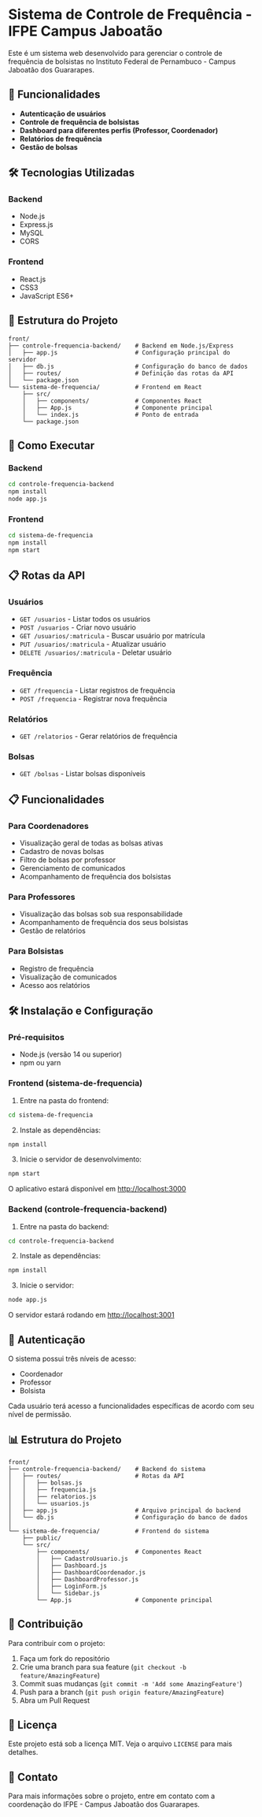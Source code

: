 # Sistema de Controle de Frequência - IFPE Campus Jaboatão

Este é um sistema web desenvolvido para gerenciar o controle de frequência de bolsistas no Instituto Federal de Pernambuco - Campus Jaboatão dos Guararapes.

## 🚀 Funcionalidades

- **Autenticação de usuários**
- **Controle de frequência de bolsistas**
- **Dashboard para diferentes perfis (Professor, Coordenador)**
- **Relatórios de frequência**
- **Gestão de bolsas**

## 🛠️ Tecnologias Utilizadas

### Backend
- Node.js
- Express.js
- MySQL
- CORS

### Frontend
- React.js
- CSS3
- JavaScript ES6+

## 📁 Estrutura do Projeto

```
front/
├── controle-frequencia-backend/    # Backend em Node.js/Express
│   ├── app.js                      # Configuração principal do servidor
│   ├── db.js                       # Configuração do banco de dados
│   ├── routes/                     # Definição das rotas da API
│   └── package.json
└── sistema-de-frequencia/          # Frontend em React
    ├── src/
    │   ├── components/             # Componentes React
    │   ├── App.js                  # Componente principal
    │   └── index.js                # Ponto de entrada
    └── package.json
```

## 🚀 Como Executar

### Backend
```bash
cd controle-frequencia-backend
npm install
node app.js
```

### Frontend
```bash
cd sistema-de-frequencia
npm install
npm start
```

## 📋 Rotas da API

### Usuários
- `GET /usuarios` - Listar todos os usuários
- `POST /usuarios` - Criar novo usuário
- `GET /usuarios/:matricula` - Buscar usuário por matrícula
- `PUT /usuarios/:matricula` - Atualizar usuário
- `DELETE /usuarios/:matricula` - Deletar usuário

### Frequência
- `GET /frequencia` - Listar registros de frequência
- `POST /frequencia` - Registrar nova frequência

### Relatórios
- `GET /relatorios` - Gerar relatórios de frequência

### Bolsas
- `GET /bolsas` - Listar bolsas disponíveis

## 📋 Funcionalidades

### Para Coordenadores
- Visualização geral de todas as bolsas ativas
- Cadastro de novas bolsas
- Filtro de bolsas por professor
- Gerenciamento de comunicados
- Acompanhamento de frequência dos bolsistas

### Para Professores
- Visualização das bolsas sob sua responsabilidade
- Acompanhamento de frequência dos seus bolsistas
- Gestão de relatórios

### Para Bolsistas
- Registro de frequência
- Visualização de comunicados
- Acesso aos relatórios

## 🛠️ Instalação e Configuração

### Pré-requisitos
- Node.js (versão 14 ou superior)
- npm ou yarn

### Frontend (sistema-de-frequencia)

1. Entre na pasta do frontend:
```bash
cd sistema-de-frequencia
```

2. Instale as dependências:
```bash
npm install
```

3. Inicie o servidor de desenvolvimento:
```bash
npm start
```

O aplicativo estará disponível em [http://localhost:3000](http://localhost:3000)

### Backend (controle-frequencia-backend)

1. Entre na pasta do backend:
```bash
cd controle-frequencia-backend
```

2. Instale as dependências:
```bash
npm install
```

3. Inicie o servidor:
```bash
node app.js
```

O servidor estará rodando em [http://localhost:3001](http://localhost:3001)

## 🔐 Autenticação

O sistema possui três níveis de acesso:
- Coordenador
- Professor
- Bolsista

Cada usuário terá acesso a funcionalidades específicas de acordo com seu nível de permissão.

## 📊 Estrutura do Projeto

```
front/
├── controle-frequencia-backend/    # Backend do sistema
│   ├── routes/                     # Rotas da API
│   │   ├── bolsas.js
│   │   ├── frequencia.js
│   │   ├── relatorios.js
│   │   └── usuarios.js
│   ├── app.js                      # Arquivo principal do backend
│   └── db.js                       # Configuração do banco de dados
│
└── sistema-de-frequencia/          # Frontend do sistema
    ├── public/
    └── src/
        ├── components/             # Componentes React
        │   ├── CadastroUsuario.js
        │   ├── Dashboard.js
        │   ├── DashboardCoordenador.js
        │   ├── DashboardProfessor.js
        │   ├── LoginForm.js
        │   └── Sidebar.js
        └── App.js                  # Componente principal
```

## 🤝 Contribuição

Para contribuir com o projeto:

1. Faça um fork do repositório
2. Crie uma branch para sua feature (`git checkout -b feature/AmazingFeature`)
3. Commit suas mudanças (`git commit -m 'Add some AmazingFeature'`)
4. Push para a branch (`git push origin feature/AmazingFeature`)
5. Abra um Pull Request

## 📝 Licença

Este projeto está sob a licença MIT. Veja o arquivo `LICENSE` para mais detalhes.

## 📧 Contato

Para mais informações sobre o projeto, entre em contato com a coordenação do IFPE - Campus Jaboatão dos Guararapes.
